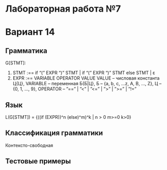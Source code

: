 # Лабораторная работа №7
# Вариант 14
## Грамматика
G[STMT]:
1. STMT :== if “(” EXPR “)” STMT | if “(” EXPR “)” STMT else
STMT | ε
2. EXPR :== VARIABLE OPERATOR VALUE
VALUE – числовая константа Ц{Ц}, VARIABLE – переменная
Б{Б|Ц}, Б – {a, b, c, ...z, A, B, …, Z}, Ц – {0, 1, …, 9}, OPERATOR – ”==” |
”<” | ”<=” | ”>” | ”>=” | ”!=”
## Язык
L(G[STMT]) = {((if (EXPR))^n (else)^m)^k | n > 0 m>=0 k>0}
## Классификация грамматики
Контексто-свободная
## Тестовые примеры

